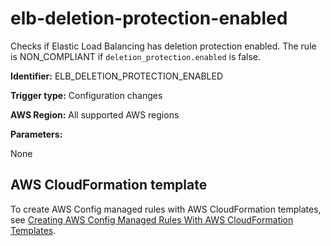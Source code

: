 # elb\-deletion\-protection\-enabled<a name="elb-deletion-protection-enabled"></a>

Checks if Elastic Load Balancing has deletion protection enabled\. The rule is NON\_COMPLIANT if `deletion_protection.enabled` is false\.

**Identifier:** ELB\_DELETION\_PROTECTION\_ENABLED

**Trigger type:** Configuration changes

**AWS Region:** All supported AWS regions

**Parameters:**

None  

## AWS CloudFormation template<a name="w26aac11c31c17b7d167c15"></a>

To create AWS Config managed rules with AWS CloudFormation templates, see [Creating AWS Config Managed Rules With AWS CloudFormation Templates](aws-config-managed-rules-cloudformation-templates.md)\.